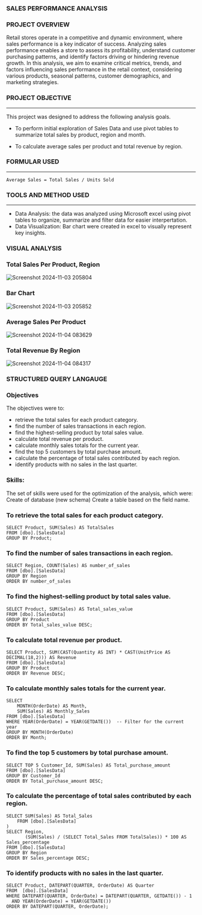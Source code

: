 ### SALES PERFORMANCE ANALYSIS 

### PROJECT OVERVIEW


Retail stores operate in a competitive and dynamic environment, where sales performance is a key indicator of success. Analyzing sales performance enables a store to assess its profitability, understand customer purchasing patterns, and identify factors driving or hindering revenue growth. In this analysis, we aim to examine critical metrics, trends, and factors influencing sales performance in the retail context, considering various products, seasonal patterns, customer demographics, and marketing strategies.

 ### PROJECT OBJECTIVE
---
This project was designed to address the following analysis goals.

- To perform initial exploration of Sales Data and use pivot tables to summarize total sales by product, region and month.

- To calculate average sales per product and total revenue by region.

### FORMULAR USED
---
```
Average Sales = Total Sales / Units Sold
```

### TOOLS AND METHOD USED
---
- Data Analysis: the data was analyzed using Microsoft excel using pivot tables to organize, summarize and filter data for easier interpertation.
- Data Visualization: Bar chart were created in excel to visually represent key insights.

### VISUAL ANALYSIS
### Total Sales Per Product, Region

![Screenshot 2024-11-03 205804](https://github.com/user-attachments/assets/abbd5cfd-68e1-4637-b7e9-12ac996e7955)

### Bar Chart
![Screenshot 2024-11-03 205852](https://github.com/user-attachments/assets/c6d4e275-05fd-4d64-b043-cf6501fe88bd)

### Average Sales Per Product

![Screenshot 2024-11-04 083629](https://github.com/user-attachments/assets/8e4adce3-4752-4dd7-9f52-454785de6092)

### Total Revenue By Region

![Screenshot 2024-11-04 084317](https://github.com/user-attachments/assets/d512d431-3684-4619-b32d-b9e312dde604)



### STRUCTURED QUERY LANGAUGE
### Objectives
The objectives were to: 
- retrieve the total sales for each product category. 
- find the number of sales transactions in each region. 
-	find the highest-selling product by total sales value. 
-	calculate total revenue per product. 
- calculate monthly sales totals for the current year. 
-	find the top 5 customers by total purchase amount. 
-	calculate the percentage of total sales contributed by each region. 
-	identify products with no sales in the last quarter. 

### Skills:
The set of skills were used for the optimization of the analysis, which were:
Create of database (new schema)
Create a table based on the field name.

### To retrieve the total sales for each product category.
```
SELECT Product, SUM(Sales) AS TotalSales
FROM [dbo].[SalesData]
GROUP BY Product;
```

### To find the number of sales transactions in each region.
```
SELECT Region, COUNT(Sales) AS number_of_sales
FROM [dbo].[SalesData]
GROUP BY Region
ORDER BY number_of_sales
```
### To find the highest-selling product by total sales value.
```
SELECT Product, SUM(Sales) AS Total_sales_value
FROM [dbo].[SalesData]
GROUP BY Product 
ORDER BY Total_sales_value DESC;
```
### To calculate total revenue per product.
```
SELECT Product, SUM(CAST(Quantity AS INT) * CAST(UnitPrice AS DECIMAL(18,2))) AS Revenue
FROM [dbo].[SalesData]
GROUP BY Product
ORDER BY Revenue DESC;
```
### To calculate monthly sales totals for the current year.
```
SELECT 
    MONTH(OrderDate) AS Month, 
    SUM(Sales) AS Monthly_Sales
FROM [dbo].[SalesData]
WHERE YEAR(OrderDate) = YEAR(GETDATE())  -- Filter for the current year
GROUP BY MONTH(OrderDate)
ORDER BY Month;
```
### To find the top 5 customers by total purchase amount.
```
SELECT TOP 5 Customer_Id, SUM(Sales) AS Total_purchase_amount
FROM [dbo].[SalesData]
GROUP BY Customer_Id
ORDER BY Total_purchase_amount DESC;
```
### To calculate the percentage of total sales contributed by each region.
```
SELECT SUM(Sales) AS Total_Sales
    FROM [dbo].[SalesData]
)
SELECT Region, 
       (SUM(Sales) / (SELECT Total_Sales FROM TotalSales)) * 100 AS Sales_percentage
FROM [dbo].[SalesData]
GROUP BY Region
ORDER BY Sales_percentage DESC;
```
### To identify products with no sales in the last quarter.
```
SELECT Product, DATEPART(QUARTER, OrderDate) AS Quarter
FROM  [dbo].[SalesData] 
WHERE DATEPART(QUARTER, OrderDate) = DATEPART(QUARTER, GETDATE()) - 1
  AND YEAR(OrderDate) = YEAR(GETDATE())
ORDER BY DATEPART(QUARTER, OrderDate);
```

























